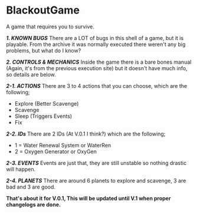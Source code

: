 # BlackoutGame
A game that requires you to survive.

_**1. KNOWN BUGS**_
There are a LOT of bugs in this shell of a game, but it is playable. From the archive it was normally executed there weren't any big problems, but what do I know?

_**2. CONTROLS & MECHANICS**_
Inside the game there is a bare bones manual (Again, it's from the previous execution site) but it doesn't have much info, so details are below.

_**2-1. ACTIONS**_
There are 3 to 4 actions that you can choose, which are the following;
- Explore (Better Scavenge)
- Scavenge
- Sleep (Triggers Events)
- Fix

_**2-2. IDs**_
There are 2 IDs (At V.0.1 I think?) which are the following;
- 1 = Water Renewal System or WaterRen
- 2 = Oxygen Generator or OxyGen

_**2-3. EVENTS**_
Events are just that, they are still unstable so nothing drastic will happen.

_**2-4. PLANETS**_
There are around 6 planets to explore and scavenge, 3 are bad and 3 are good.

**That's about it for V.0.1, This will be updated until V.1 when proper changelogs are done.**
